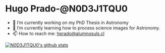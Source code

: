 # Hugo Prado-@N0D3J1TQU0

- 🔭 I’m currently working on my PhD Thesis in Astronomy
- 🌱 I’m currently learning how to process science images for Astronomy.
- 📫 How to reach me: hprado@alumnosuls.cl

[![N0D3J1TQU0's github stats](https://github-readme-stats.vercel.app/api?username=N0D3J1TQU0&count_private=true&show_icons=true&theme=radical&hide_rank=false)](https://github.com/anuraghazra/github-readme-stats)

